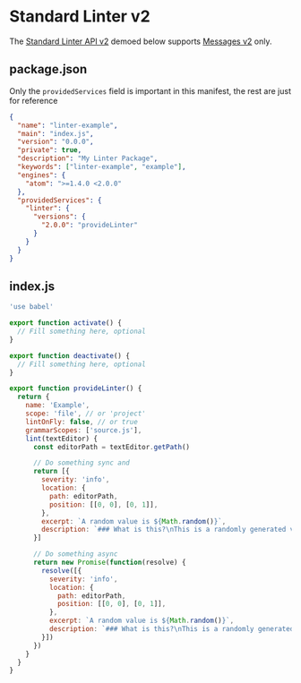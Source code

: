 # Standard Linter v2

The [Standard Linter API v2](../types/standard-linter-v2.md) demoed below supports [Messages v2](../types/linter-message-v2.md) only.

## package.json

Only the `providedServices` field is important in this manifest, the rest are just for reference

```json
{
  "name": "linter-example",
  "main": "index.js",
  "version": "0.0.0",
  "private": true,
  "description": "My Linter Package",
  "keywords": ["linter-example", "example"],
  "engines": {
    "atom": ">=1.4.0 <2.0.0"
  },
  "providedServices": {
    "linter": {
      "versions": {
        "2.0.0": "provideLinter"
      }
    }
  }
}
```

## index.js

```js
'use babel'

export function activate() {
  // Fill something here, optional
}

export function deactivate() {
  // Fill something here, optional
}

export function provideLinter() {
  return {
    name: 'Example',
    scope: 'file', // or 'project'
    lintOnFly: false, // or true
    grammarScopes: ['source.js'],
    lint(textEditor) {
      const editorPath = textEditor.getPath()

      // Do something sync and
      return [{
        severity: 'info',
        location: {
          path: editorPath,
          position: [[0, 0], [0, 1]],
        },
        excerpt: `A random value is ${Math.random()}`,
        description: `### What is this?\nThis is a randomly generated value`
      }]

      // Do something async
      return new Promise(function(resolve) {
        resolve([{
          severity: 'info',
          location: {
            path: editorPath,
            position: [[0, 0], [0, 1]],
          },
          excerpt: `A random value is ${Math.random()}`,
          description: `### What is this?\nThis is a randomly generated value`
        }])
      })
    }
  }
}
```
